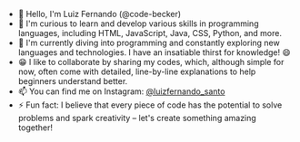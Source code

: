 - 👋 Hello, I'm Luiz Fernando (@code-becker)
- 👀 I'm curious to learn and develop various skills in programming languages, including HTML, JavaScript, Java, CSS, Python, and more.
- 🌱 I'm currently diving into programming and constantly exploring new languages ​​and technologies. I have an insatiable thirst for knowledge! 😄
- 😁 I like to collaborate by sharing my codes, which, although simple for now, often come with detailed, line-by-line explanations to help beginners understand better.
- 📫 You can find me on Instagram: [@luizfernando_santo](https://www.instagram.com/luizfernando_santo)
- ⚡ Fun fact: I believe that every piece of code has the potential to solve problems and spark creativity – let's create something amazing together!
